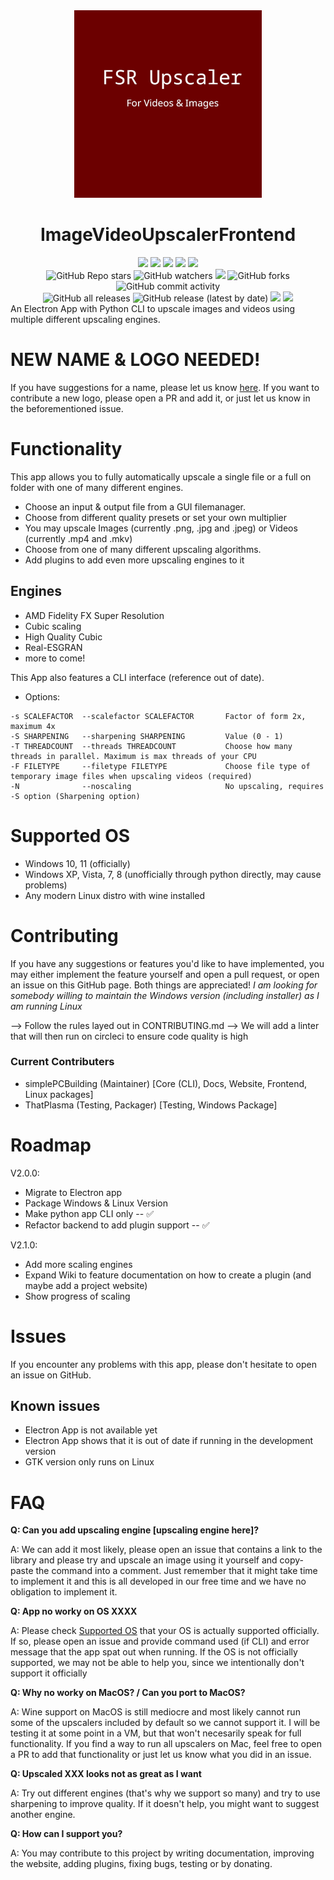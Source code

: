 <div id="title" align="center">
    <img src="./logo.png" width="300">
    <h1>ImageVideoUpscalerFrontend</h1>
</div>

<div id="badges" align="center">
    <img src="https://img.shields.io/github/license/simplePCBuilding/ImageVideoUpscaler.svg">
    <img src="https://img.shields.io/github/repo-size/simplePCBuilding/ImageVideoUpscaler.svg">
    <img src="https://img.shields.io/tokei/lines/github/simplePCBuilding/ImageVideoUpscaler">
    <img src="https://img.shields.io/github/languages/top/simplePCBuilding/ImageVideoUpscaler">
    <img src="https://img.shields.io/github/directory-file-count/simplePCBuilding/ImageVideoUpscaler.svg">
    <br>
    <img alt="GitHub Repo stars" src="https://img.shields.io/github/stars/simplePCBuilding/ImageVideoUpscaler">
    <img alt="GitHub watchers" src="https://img.shields.io/github/watchers/simplePCBuilding/ImageVideoUpscaler">
    <img src="https://img.shields.io/github/issues-pr-raw/simplePCBuilding/ImageVideoUpscaler">
    <img alt="GitHub forks" src="https://img.shields.io/github/forks/simplePCBuilding/ImageVideoUpscaler">
    <img alt="GitHub commit activity" src="https://img.shields.io/github/commit-activity/m/simplePCBuilding/ImageVideoUpscaler">
    <br>
    <img alt="GitHub all releases" src="https://img.shields.io/github/downloads/simplePCBuilding/ImageVideoUpscaler/total?label=Downloads (total)">
    <img alt="GitHub release (latest by date)" src="https://img.shields.io/github/downloads/simplePCBuilding/ImageVideoUpscaler/latest/total?label=Downloads (latest)">
    <img src="https://img.shields.io/github/release/simplePCBuilding/ImageVideoUpscaler.svg">
    <img src="https://img.shields.io/github/package-json/v/simplePCBuilding/ImageVideoUpscaler.svg?label=Development Version">
    
</div>
An Electron App with Python CLI to upscale images and videos using multiple different upscaling engines.

# NEW NAME & LOGO NEEDED!
If you have suggestions for a name, please let us know [here](https://github.com/simplePCBuilding/ImageVideoUpscaler/issues/16). If you want to contribute a new logo, please open a PR and add it, or just let us know in the beforementioned issue.

# Functionality
This app allows you to fully automatically upscale a single file or a full on folder with one of many different engines.
- Choose an input & output file from a GUI filemanager.
- Choose from different quality presets or set your own multiplier
- You may upscale Images (currently .png, .jpg and .jpeg) or Videos (currently .mp4 and .mkv)
- Choose from one of many different upscaling algorithms.
- Add plugins to add even more upscaling engines to it

## Engines
- AMD Fidelity FX Super Resolution
- Cubic scaling
- High Quality Cubic
- Real-ESGRAN
- more to come!

This App also features a CLI interface (reference out of date).
- Options:
```
-s SCALEFACTOR	--scalefactor SCALEFACTOR		Factor of form 2x, maximum 4x
-S SHARPENING	--sharpening SHARPENING			Value (0 - 1)
-T THREADCOUNT	--threads THREADCOUNT			Choose how many threads in parallel. Maximum is max threads of your CPU
-F FILETYPE		--filetype FILETYPE				Choose file type of temporary image files when upscaling videos (required)
-N 				--noscaling						No upscaling, requires -S option (Sharpening option)
```

# Supported OS
- Windows 10, 11 (officially)
- Windows XP, Vista, 7, 8 (unofficially through python directly, may cause problems)
- Any modern Linux distro with wine installed

# Contributing
If you have any suggestions or features you'd like to have implemented, you may either implement the feature yourself and open a pull request, or open an issue on this GitHub page. Both things are appreciated!
*I am looking for somebody willing to maintain the Windows version (including installer) as I am running Linux*

--> Follow the rules layed out in CONTRIBUTING.md
--> We will add a linter that will then run on circleci to ensure code quality is high

### Current Contributers
- simplePCBuilding (Maintainer) [Core (CLI), Docs, Website, Frontend, Linux packages]
- ThatPlasma (Testing, Packager) [Testing, Windows Package]


# Roadmap
V2.0.0: 
- Migrate to Electron app
- Package Windows & Linux Version
- Make python app CLI only -- ✅
- Refactor backend to add plugin support -- ✅

V2.1.0:
- Add more scaling engines 
- Expand Wiki to feature documentation on how to create a plugin (and maybe add a project website)
- Show progress of scaling

# Issues
If you encounter any problems with this app, please don't hesitate to open an issue on GitHub.

## Known issues
- Electron App is not available yet
- Electron App shows that it is out of date if running in the development version
- GTK version only runs on Linux

# FAQ
**Q: Can you add upscaling engine [upscaling engine here]?**

A: We can add it most likely, please open an issue that contains a link to the library and please try and upscale an image using it yourself and copy-paste the command into a comment.
Just remember that it might take time to implement it and this is all developed in our free time and we have no obligation to implement it.

**Q: App no worky on OS XXXX**

A: Please check [Supported OS](#supported-os) that your OS is actually supported officially. If so, please open an issue and provide command used (if CLI) and error message that the app spat out when running.
If the OS is not officially supported, we may not be able to help you, since we intentionally don't support it officially

**Q: Why no worky on MacOS? / Can you port to MacOS?**

A: Wine support on MacOS is still mediocre and most likely cannot run some of the upscalers included by default so we cannot support it. I will be testing it at some point in a VM, but that won't necesarily speak for full functionality. If you find a way to run all upscalers on Mac, feel free to open a PR to add that functionality or just let us know what you did in an issue.

**Q: Upscaled XXX looks not as great as I want**

A: Try out different engines (that's why we support so many) and try to use sharpening to improve quality. If it doesn't help, you might want to suggest another engine.

**Q: How can I support you?**

A: You may contribute to this project by writing documentation, improving the website, adding plugins, fixing bugs, testing or by donating. 
